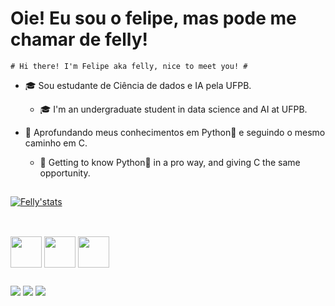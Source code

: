  # Oie! Eu sou o felipe, mas pode me chamar de felly! #
    # Hi there! I'm Felipe aka felly, nice to meet you! # 
    
- 🎓 Sou estudante de Ciência de dados e IA pela UFPB.
  - 🎓 I'm an undergraduate student in data science and AI at UFPB.

- 👾 Aprofundando meus conhecimentos em Python🐍 e seguindo o mesmo caminho em C.
  - 👾 Getting to know Python🐍 in a pro way, and giving C the same opportunity.
 </div>
 
 ##
 
 <div>
 
 
[![Felly'stats](https://github-readme-stats.vercel.app/api?username=flipfelly&count_private=true&show_icons=true&theme=radical)](https://github.com/anuraghazra/github-readme-stats)
</div>

##

<div style= "display: inline_block"><br>

<img align = "center" height= "50" width= "50" src="https://cdn.jsdelivr.net/gh/devicons/devicon/icons/c/c-original.svg" >
<img align = "center" height= "50" width= "50" src="https://cdn.jsdelivr.net/gh/devicons/devicon/icons/python/python-original.svg" >         
<img align = "center" height= "50" width= "50" src="https://cdn.jsdelivr.net/gh/devicons/devicon/icons/jupyter/jupyter-original-wordmark.svg">
                    
##

<div>
 <a href="https://instagram.com/elfoguinh00" target="_blank"> <img src="https://img.shields.io/badge/Instagram-E4405F?style=for-the-badge&logo=instagram&logoColor=white"   target="_blank"></a>
 <a href="https://www.linkedin.com/in/felipe-gontijo-1600a31a2 " target"_blank"> <img src="https://img.shields.io/badge/LinkedIn-0077B5?style=for-the-badge&logo=linkedin&logoColor=white" target="_blank"></a>
 <a href="https://mail.google.com/mail/u/1/#inbox?compose=GTvVlcSBncPKVrNHJmWNzVpNjWkzZCPwhsHXdGWxgjgSQkPVnZhpttkrZxjbjfTdtgvlQnjDnDTMS" target="_blank"> <img src="https://img.shields.io/badge/Gmail-D14836?style=for-the-badge&logo=gmail&logoColor=white" target="_blank"></a>
</div>
